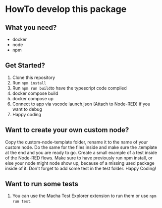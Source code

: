 # HowTo develop this package

## What you need?

- docker
- node
- npm

## Get Started?

1. Clone this repository
2. Run `npm install`
3. Run `npm run build`to have the typescript code compiled
4. docker compose build
5. docker compose up
6. Connect to app via vscode launch.json (Attach to Node-RED) if you want to debug
7. Happy coding

## Want to create your own custom node?

Copy the custom-node-template folder, rename it to the name of your custom node. Do the same for the files inside and make sure the .template at the end and you are ready to go. Create a small example of a test inside of the Node-RED flows.
Make sure to have previously run npm install, or else your node might node show up, because of a missing used package inside of it. Don't forget to add some test in the test folder. Happy Coding!

## Want to run some tests

1. You can use the Macha Test Explorer extension to run them or use `npm run test`.
